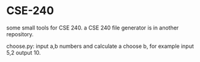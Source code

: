 # CSE-240
some small tools for CSE 240.
a CSE 240 file generator is in another repository.

choose.py: input a,b numbers and calculate a choose b, for example input 5,2 output 10.
